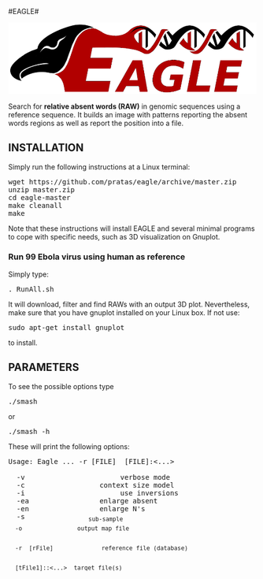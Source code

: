 #EAGLE#

![ScreenShot](/logo.png)

Search for **relative absent words (RAW)** in genomic sequences using a reference sequence.
It builds an image with patterns reporting the absent words regions as well as report the position into a file.

## INSTALLATION ##

Simply run the following instructions at a Linux terminal:

<pre>
wget https://github.com/pratas/eagle/archive/master.zip
unzip master.zip
cd eagle-master
make cleanall 
make
</pre>

Note that these instructions will install EAGLE and several minimal programs to 
cope with specific needs, such as 3D visualization on Gnuplot.

### Run 99 Ebola virus using human as reference

Simply type:

<pre>
. RunAll.sh
</pre>

It will download, filter and find RAWs with an output 3D plot.
Nevertheless, make sure that you have gnuplot installed on your Linux box. 
If not use:

<pre>
sudo apt-get install gnuplot
</pre>

to install.

## PARAMETERS

To see the possible options type
<pre>
./smash
</pre>
or
<pre>
./smash -h
</pre>
These will print the following options:
<pre>
Usage: Eagle <OPTIONS>... -r [FILE]  [FILE]:<...>   
                                                    
  -v                       verbose mode             
  -c  <ctx>                context size model       
  -i                       use inversions           
  -ea <pts>                enlarge absent           
  -en <pts>                enlarge N's              
  -s  <sub>                sub-sample               
  -o  <oFile>              output map file          
                                                    
  -r  [rFile]              reference file (database)
                                                    
  [tFile1]:<tFile2>:<...>  target file(s)         
</pre>



